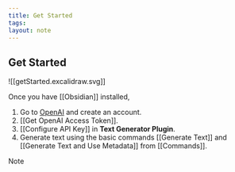 ```yaml
---
title: Get Started
tags: 
layout: note 
---
```

## Get Started 
![[getStarted.excalidraw.svg]]

Once you have [[Obsidian]] installed,
1. Go to [OpenAI](https://beta.openai.com/signup) and create an account.
2. [[Get OpenAI Access Token]]. 
3. [[Configure API Key]] in  **Text Generator Plugin**. 
4. Generate text using the basic commands [[Generate Text]] and [[Generate Text and Use Metadata]] from [[Commands]]. 

> [!note]
> 